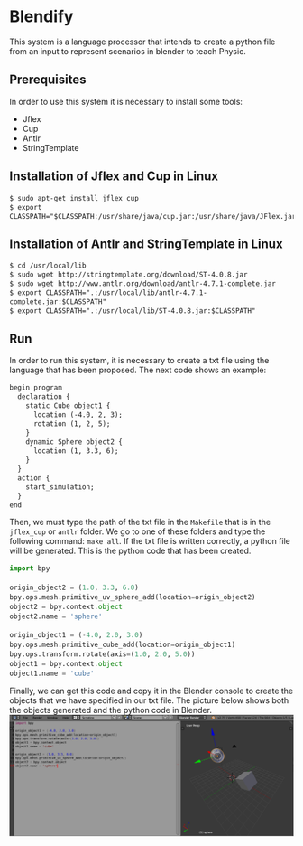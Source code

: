 # Blendify
This system is a language processor that intends to create a python file from an input to represent scenarios in blender to 
teach Physic.

## Prerequisites
In order to use this system it is necessary to install some tools:
* Jflex
* Cup
* Antlr
* StringTemplate

## Installation of Jflex and Cup in Linux
```
$ sudo apt-get install jflex cup
$ export CLASSPATH="$CLASSPATH:/usr/share/java/cup.jar:/usr/share/java/JFlex.jar"
```

## Installation of Antlr and StringTemplate in Linux
```
$ cd /usr/local/lib
$ sudo wget http://stringtemplate.org/download/ST-4.0.8.jar
$ sudo wget http://www.antlr.org/download/antlr-4.7.1-complete.jar
$ export CLASSPATH=".:/usr/local/lib/antlr-4.7.1-complete.jar:$CLASSPATH"
$ export CLASSPATH=".:/usr/local/lib/ST-4.0.8.jar:$CLASSPATH"
```

## Run
In order to run this system, it is necessary to create a txt file using the language that has been proposed. The next code shows
an example:
```
begin program
  declaration {
    static Cube object1 {
      location (-4.0, 2, 3);
      rotation (1, 2, 5);
    }
    dynamic Sphere object2 {
      location (1, 3.3, 6);
    }
  }
  action {
    start_simulation;
  }
end
```
Then, we must type the path of the txt file in the ``Makefile`` that is in the ``jflex_cup`` or ``antlr`` folder. We go to one
of these folders and type the following command: ``make all``. If the txt file is written correctly, a python file will be
generated. This is the python code that has been created.
```python
import bpy

origin_object2 = (1.0, 3.3, 6.0)
bpy.ops.mesh.primitive_uv_sphere_add(location=origin_object2)
object2 = bpy.context.object
object2.name = 'sphere'

origin_object1 = (-4.0, 2.0, 3.0)
bpy.ops.mesh.primitive_cube_add(location=origin_object1)
bpy.ops.transform.rotate(axis=(1.0, 2.0, 5.0))
object1 = bpy.context.object
object1.name = 'cube'
```
Finally, we can get this code and copy it in the Blender console to create the objects that we have specified in our txt file. The picture below shows both the objects generated and the python code in Blender.
![Map](https://github.com/Edusanc95/Blendify/blob/master/images/test.png)
